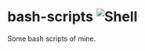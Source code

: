 # bash-scripts ![Shell](https://github.com/windvalley/bash-scripts/workflows/Shell/badge.svg)

Some bash scripts of mine.
